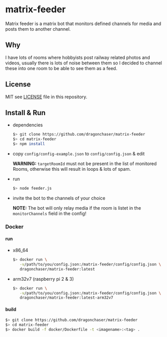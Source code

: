 # matrix-feeder

Matrix feeder is a matrix bot that monitors defined channels for media and posts them to another channel.

## Why

I have lots of rooms where hobbyists post railway related photos and videos, usually there is lots of noise between them so I decided to channel these into one room to be able to see them as a feed.

## License

MIT see [LICENSE](https://github.com/dragonchaser/matrix-feeder/blob/master/LICENSE) file in this repository.

## Install & Run

- dependencies

  ```bash
  $> git clone https://github.com/dragonchaser/matrix-feeder
  $> cd matrix-feeder
  $> npm install
- copy `config/config-example.json` to `config/config.json` & edit

  **WARNING:** `targetRoomId` must not be present in the list of monitored Rooms, otherwise this will result in loops & lots of spam.

- run

  ```bash
  $> node feeder.js
  ```

- invite the bot to the channels of your choice

  **NOTE:** The bot will only relay media if the room is listet in the `monitorChannels` field in the config!

### Docker

#### run

- x86_64
  ```bash
  $> docker run \
     -v/path/to/you/config.json:/matrix-feeder/config/config.json \
     dragonchaser/matrix-feeder:latest
  ```

- arm32v7 (raspberry pi 2 & 3)
  ```bash
  $> docker run \
     -v/path/to/you/config.json:/matrix-feeder/config/config.json \
     dragonchaser/matrix-feeder:latest-arm32v7
  ```

#### build

  ```bash
  $> git clone https://github.com/dragonchaser/matrix-feeder
  $> cd matrix-feeder
  $> docker build -f docker/Dockerfile -t <imagename>:<tag> .
  ```
